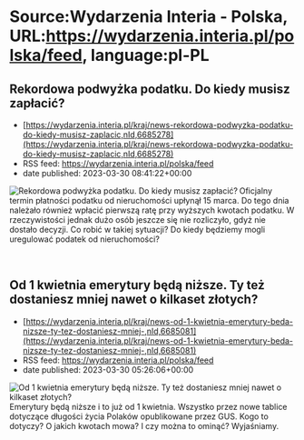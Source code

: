 # Source:Wydarzenia Interia - Polska, URL:https://wydarzenia.interia.pl/polska/feed, language:pl-PL

## Rekordowa podwyżka podatku. Do kiedy musisz zapłacić?
 - [https://wydarzenia.interia.pl/kraj/news-rekordowa-podwyzka-podatku-do-kiedy-musisz-zaplacic,nId,6685278](https://wydarzenia.interia.pl/kraj/news-rekordowa-podwyzka-podatku-do-kiedy-musisz-zaplacic,nId,6685278)
 - RSS feed: https://wydarzenia.interia.pl/polska/feed
 - date published: 2023-03-30 08:41:22+00:00

<p><a href="https://wydarzenia.interia.pl/kraj/news-rekordowa-podwyzka-podatku-do-kiedy-musisz-zaplacic,nId,6685278"><img align="left" alt="Rekordowa podwyżka podatku. Do kiedy musisz zapłacić?" src="https://i.iplsc.com/rekordowa-podwyzka-podatku-do-kiedy-musisz-zaplacic/000GYK8TIX77EET0-C321.jpg" /></a>Oficjalny termin płatności podatku od nieruchomości upłynął 15 marca. Do tego dnia należało również wpłacić pierwszą ratę przy wyższych kwotach podatku. W rzeczywistości jednak dużo osób jeszcze się nie rozliczyło, gdyż nie dostało decyzji. Co robić w takiej sytuacji? Do kiedy będziemy mogli uregulować podatek od nieruchomości?</p><br clear="all" />

## Od 1 kwietnia emerytury będą niższe. Ty też dostaniesz mniej nawet o kilkaset złotych?
 - [https://wydarzenia.interia.pl/kraj/news-od-1-kwietnia-emerytury-beda-nizsze-ty-tez-dostaniesz-mniej-,nId,6685081](https://wydarzenia.interia.pl/kraj/news-od-1-kwietnia-emerytury-beda-nizsze-ty-tez-dostaniesz-mniej-,nId,6685081)
 - RSS feed: https://wydarzenia.interia.pl/polska/feed
 - date published: 2023-03-30 05:26:06+00:00

<p><a href="https://wydarzenia.interia.pl/kraj/news-od-1-kwietnia-emerytury-beda-nizsze-ty-tez-dostaniesz-mniej-,nId,6685081"><img align="left" alt="Od 1 kwietnia emerytury będą niższe. Ty też dostaniesz mniej nawet o kilkaset złotych?" src="https://i.iplsc.com/od-1-kwietnia-emerytury-beda-nizsze-ty-tez-dostaniesz-mniej/000GYJ55HOXQWAR0-C321.jpg" /></a>Emerytury będą niższe i to już od 1 kwietnia. Wszystko przez nowe tablice dotyczące długości życia Polaków opublikowane przez GUS. Kogo to dotyczy? O jakich kwotach mowa? I czy można to ominąć? Wyjaśniamy.  </p><br clear="all" />

